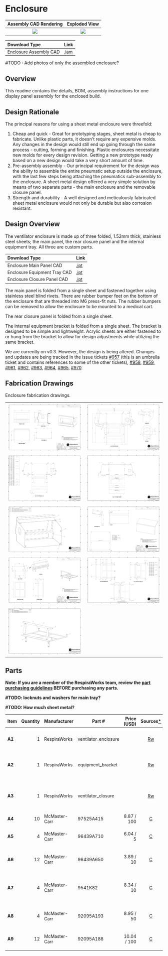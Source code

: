 # Enclosure

| Assembly CAD Rendering | Exploded View |
:------------------:|:-----------------:|
| ![](images/enclosure_rendering.jpg)  | ![](images/enclosure_exploded.jpg)  |

|Download Type|Link|
|:------|:-------|
|Enclosure Assembly CAD|[.iam](CAD/enclosure_assembly.iam)|

#TODO : Add photos of only the assembled enclosure?

## Overview

This readme contains the details, BOM, assembly instructions for one display panel assembly for the enclosed build.

## Design Rationale

The principal reasons for using a sheet metal enclosure were threefold:
1. Cheap and quick - Great for prototyping stages, sheet metal is cheap to fabricate. Unlike plastic parts, it doesn't require any expensive molds. Any changes in the design would still end up going through the same process - cutting, forming and finishing. Plastic enclosures necessitate new molds for every design revision. Getting a new prototype ready based on a new design would take a very short amount of time.
2. Pre-assembly assembly - Our principal requirement for the design was the ability to assemble the entire pneumatic setup outside the enclosure, with the last few steps being attaching the pneumatics sub-assembly to the enclosure. A sheet metal design offered a very simple solution by means of two separate parts - the main enclosure and the removable closure panel.
3. Strength and durability - A well designed and meticulously fabricated sheet metal enclosure would not only be durable but also corrosion resistant.

## Design Overview
The ventilator enclosure is made up of three folded, 1.52mm thick, stainless steel sheets; the main panel, the rear
closure panel and the internal equipment tray. All three are custom parts. 

|Download Type|Link|
|:------|:-------|
|Enclosure Main Panel CAD|[.ipt](CAD/enclosure_main_panel.ipt)|
|Enclosure Equipment Tray CAD|[.ipt](CAD/enclosure_equipment_tray.ipt)|
|Enclosure Closure Panel CAD|[.ipt](CAD/enclosure_closure_panel.ipt)|

The main panel is folded from a single sheet and fastened together using stainless steel blind rivets. There
are rubber bumper feet on the bottom of the enclosure that are threaded into M6 press-fit nuts. The rubber bumpers
can be removed to allow the enclosure to be mounted to a medical cart.

The rear closure panel is folded from a single sheet.

The internal equipment bracket is folded from a single sheet. The bracket is designed to be simple and lightweight.
Acrylic sheets are either fastened to or hung from the bracket to allow for design adjustments while utilizing the same
bracket.

We are currently on v0.3. However, the design is being altered. Changes and updates are being tracked in the issue tickets [#957](https://github.com/RespiraWorks/Ventilator/issues/957) (this is an umbrella ticket and contains references to some of the other tickets), [#958](https://github.com/RespiraWorks/Ventilator/issues/958), [#959](https://github.com/RespiraWorks/Ventilator/issues/959), [#961](https://github.com/RespiraWorks/Ventilator/issues/961), [#962](https://github.com/RespiraWorks/Ventilator/issues/962), [#963](https://github.com/RespiraWorks/Ventilator/issues/963), [#964](https://github.com/RespiraWorks/Ventilator/issues/964), [#965](https://github.com/RespiraWorks/Ventilator/issues/965), [#970](https://github.com/RespiraWorks/Ventilator/issues/970).

## Fabrication Drawings

Enclosure fabrication drawings.

|             |     |
:------------------:|:-----------------:|
| ![](images/fab_drawing_1.png) | ![](images/fab_drawing_2.png) |
| ![](images/fab_drawing_3.png) | ![](images/fab_drawing_4.png) |
| ![](images/fab_drawing_5.png) | ![](images/fab_drawing_6.png) |
| ![](images/fab_drawing_7.png) | ![](images/fab_drawing_8.png) |
| ![](images/fab_drawing_9.png) | |


## Parts

**Note: If you are a member of the RespiraWorks team, review the [part purchasing guidelines][ppg]
BEFORE purchasing any parts.**

[ppg]: ../../purchasing_guidelines.md

**#TODO: locknuts and washers for main tray?**

**#TODO: How much sheet metal?**


| Item  | Quantity | Manufacturer  | Part #                   | Price (USD) | Sources[*][ppg]| Notes |
| ----- |---------:| ------------- | ------------------------ | -----------:|:----------:|:------|
|**A1** | 1        | RespiraWorks  | ventilator_enclosure     |             | [Rw][a1rw]   | Ventilator enclosure, bent sheet metal |
|**A2** | 1        | RespiraWorks  | equipment_bracket        |             | [Rw][a2rw]   | Ventilator equipment bracket, bent sheet metal |
|**A3** | 1        | RespiraWorks  | ventilator_closure       |             | [Rw][a3rw]   | Ventilator closure (back panel), bent sheet metal |
|**A4** | 10       | McMaster-Carr | 97525A415                | 8.87 / 100  | [C][a4mcmc]  | 1/8" blind rivets |
|**A5** | 4        | McMaster-Carr | 96439A710                | 6.04 / 5    | [C][a5mcmc]  | M6 self-clinching / press-fit nut |
|**A6** | 12       | McMaster-Carr | 96439A650                | 3.89 / 10   | [C][a6mcmc]  | M4 self-clinching / press-fit nut |
|**A7** | 4        | McMaster-Carr | 9541K82                  | 8.34 / 10   | [C][a7mcmc]  | M6 threaded-stud bumper, used as feet |
|**A8** | 4        | McMaster-Carr | 92095A193                | 8.95 / 50   | [C][a8mcmc]  | M4 x 14mm screws, hex drive |
|**A9** | 12       | McMaster-Carr | 92095A188                | 10.04 / 100 | [C][a9mcmc]  | M4 x 6mm screws, hex drive |

[a1rw]:   #fabrication-drawings
[a2rw]:   #fabrication-drawings
[a3rw]:   #fabrication-drawings
[a4mcmc]: https://www.mcmaster.com/97525A415/
[a5mcmc]: https://www.mcmaster.com/96439A710/
[a6mcmc]: https://www.mcmaster.com/96439A650/
[a7mcmc]: https://www.mcmaster.com/9541K82/
[a8mcmc]: https://www.mcmaster.com/92095A193/
[a9mcmc]: https://www.mcmaster.com/92095A188/
